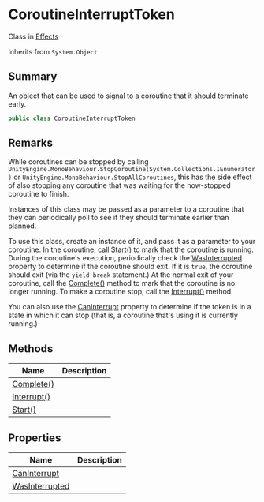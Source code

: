 # CoroutineInterruptToken

Class in [Effects](yarn.unity.effects.md)

Inherits from `System.Object`

## Summary

An object that can be used to signal to a coroutine that it should terminate early.

```csharp
public class CoroutineInterruptToken
```

## Remarks

While coroutines can be stopped by calling `UnityEngine.MonoBehaviour.StopCoroutine(System.Collections.IEnumerator)` or `UnityEngine.MonoBehaviour.StopAllCoroutines`, this has the side effect of also stopping any coroutine that was waiting for the now-stopped coroutine to finish.

Instances of this class may be passed as a parameter to a coroutine that they can periodically poll to see if they should terminate earlier than planned.

To use this class, create an instance of it, and pass it as a parameter to your coroutine. In the coroutine, call [Start()](yarn.unity.effects.coroutineinterrupttoken.start.md) to mark that the coroutine is running. During the coroutine's execution, periodically check the [WasInterrupted](yarn.unity.effects.coroutineinterrupttoken.wasinterrupted.md) property to determine if the coroutine should exit. If it is `true`, the coroutine should exit (via the `yield break` statement.) At the normal exit of your coroutine, call the [Complete()](yarn.unity.effects.coroutineinterrupttoken.complete.md) method to mark that the coroutine is no longer running. To make a coroutine stop, call the [Interrupt()](yarn.unity.effects.coroutineinterrupttoken.interrupt.md) method.

You can also use the [CanInterrupt](yarn.unity.effects.coroutineinterrupttoken.caninterrupt.md) property to determine if the token is in a state in which it can stop (that is, a coroutine that's using it is currently running.)

## Methods

| Name                                                                   | Description |
| ---------------------------------------------------------------------- | ----------- |
| [Complete()](yarn.unity.effects.coroutineinterrupttoken.complete.md)   |             |
| [Interrupt()](yarn.unity.effects.coroutineinterrupttoken.interrupt.md) |             |
| [Start()](yarn.unity.effects.coroutineinterrupttoken.start.md)         |             |

## Properties

| Name                                                                           | Description |
| ------------------------------------------------------------------------------ | ----------- |
| [CanInterrupt](yarn.unity.effects.coroutineinterrupttoken.caninterrupt.md)     |             |
| [WasInterrupted](yarn.unity.effects.coroutineinterrupttoken.wasinterrupted.md) |             |
